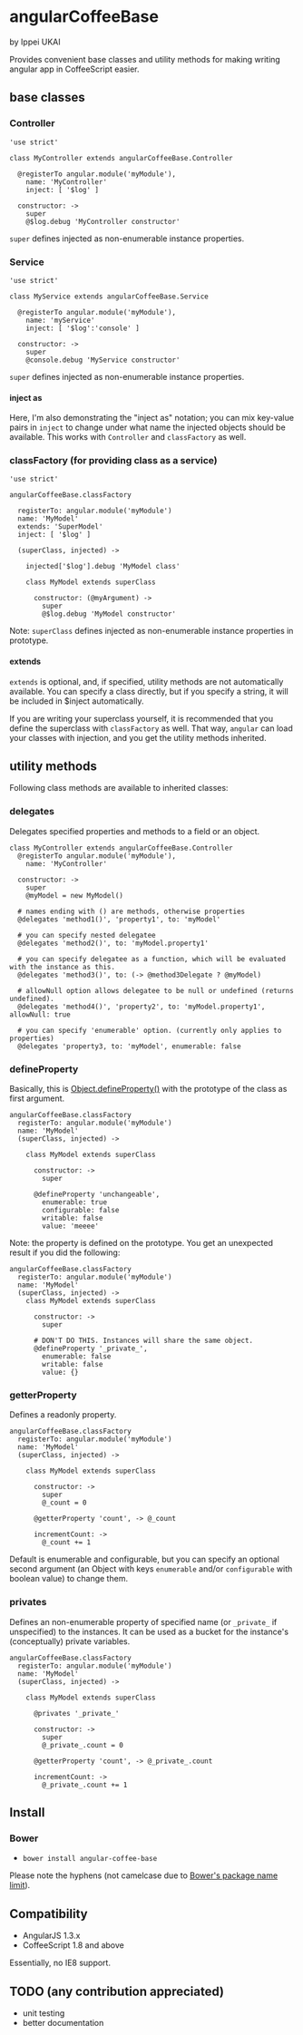 # angularCoffeeBase

by Ippei UKAI

Provides convenient base classes and utility methods for making writing angular app in CoffeeScript easier.

## base classes

### Controller

    'use strict'
    
    class MyController extends angularCoffeeBase.Controller
      
      @registerTo angular.module('myModule'),
        name: 'MyController'
        inject: [ '$log' ]
      
      constructor: ->
        super
        @$log.debug 'MyController constructor'

`super` defines injected as non-enumerable instance properties.

### Service

    'use strict'
    
    class MyService extends angularCoffeeBase.Service
      
      @registerTo angular.module('myModule'),
        name: 'myService'
        inject: [ '$log':'console' ]
      
      constructor: ->
        super
        @console.debug 'MyService constructor'

`super` defines injected as non-enumerable instance properties.

#### inject as
Here, I'm also demonstrating the "inject as" notation; you can mix key-value pairs in `inject` to change
under what name the injected objects should be available. This works with `Controller` and `classFactory` as well.

### classFactory (for providing class as a service)

    'use strict'
    
    angularCoffeeBase.classFactory
      
      registerTo: angular.module('myModule')
      name: 'MyModel'
      extends: 'SuperModel'
      inject: [ '$log' ]
      
      (superClass, injected) ->
        
        injected['$log'].debug 'MyModel class'
        
        class MyModel extends superClass
          
          constructor: (@myArgument) ->
            super
            @$log.debug 'MyModel constructor'

Note: `superClass` defines injected as non-enumerable instance properties in prototype.

#### extends
`extends` is optional, and, if specified, utility methods are not automatically available.
You can specify a class directly, but if you specify a string, it will be included in $inject automatically.

If you are writing your superclass yourself, it is recommended that you define the superclass with `classFactory` as well.
That way, `angular` can load your classes with injection, and you get the utility methods inherited.

## utility methods

Following class methods are available to inherited classes:

### delegates

Delegates specified properties and methods to a field or an object.

    class MyController extends angularCoffeeBase.Controller
      @registerTo angular.module('myModule'),
        name: 'MyController'
      
      constructor: ->
        super
        @myModel = new MyModel()
      
      # names ending with () are methods, otherwise properties
      @delegates 'method1()', 'property1', to: 'myModel'
      
      # you can specify nested delegatee
      @delegates 'method2()', to: 'myModel.property1'
      
      # you can specify delegatee as a function, which will be evaluated with the instance as this.
      @delegates 'method3()', to: (-> @method3Delegate ? @myModel)
      
      # allowNull option allows delegatee to be null or undefined (returns undefined).
      @delegates 'method4()', 'property2', to: 'myModel.property1', allowNull: true
      
      # you can specify 'enumerable' option. (currently only applies to properties)
      @delegates 'property3, to: 'myModel', enumerable: false


### defineProperty

Basically, this is [Object.defineProperty()](https://developer.mozilla.org/en/docs/Web/JavaScript/Reference/Global_Objects/Object/defineProperty)
with the prototype of the class as first argument.

    angularCoffeeBase.classFactory
      registerTo: angular.module('myModule')
      name: 'MyModel'
      (superClass, injected) ->
      
        class MyModel extends superClass
          
          constructor: ->
            super
          
          @defineProperty 'unchangeable',
            enumerable: true
            configurable: false
            writable: false
            value: 'meeee'


Note: the property is defined on the prototype. You get an unexpected result if you did the following:

    angularCoffeeBase.classFactory
      registerTo: angular.module('myModule')
      name: 'MyModel'
      (superClass, injected) ->
        class MyModel extends superClass
          
          constructor: ->
            super
          
          # DON'T DO THIS. Instances will share the same object.
          @defineProperty '_private_',
            enumerable: false
            writable: false
            value: {}

### getterProperty

Defines a readonly property.

    angularCoffeeBase.classFactory
      registerTo: angular.module('myModule')
      name: 'MyModel'
      (superClass, injected) ->
        
        class MyModel extends superClass
          
          constructor: ->
            super
            @_count = 0
          
          @getterProperty 'count', -> @_count
          
          incrementCount: ->
            @_count += 1

Default is enumerable and configurable, but you can specify an optional second argument
(an Object with keys `enumerable` and/or `configurable` with boolean value) to change them.

### privates

Defines an non-enumerable property of specified name (or `_private_` if unspecified) to the instances. It can be used as
a bucket for the instance's (conceptually) private variables.

    angularCoffeeBase.classFactory
      registerTo: angular.module('myModule')
      name: 'MyModel'
      (superClass, injected) ->
        
        class MyModel extends superClass
          
          @privates '_private_'
          
          constructor: ->
            super
            @_private_.count = 0
          
          @getterProperty 'count', -> @_private_.count
          
          incrementCount: ->
            @_private_.count += 1

## Install

### Bower

- `bower install angular-coffee-base`

Please note the hyphens
(not camelcase due to [Bower's package name limit](https://github.com/bower/bower.json-spec#name)).

## Compatibility

- AngularJS 1.3.x
- CoffeeScript 1.8 and above

Essentially, no IE8 support.

## TODO (any contribution appreciated)

- unit testing
- better documentation
